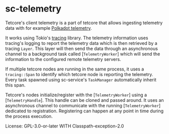 # sc-telemetry

Tetcore's client telemetry is a part of tetcore that allows ingesting telemetry data
with for example [Polkadot telemetry](https://github.com/tetcoin/tetcore-telemetry).

It works using Tokio's [tracing](https://github.com/tokio-rs/tracing/) library. The telemetry
information uses tracing's logging to report the telemetry data which is then retrieved by a
tracing `Layer`. This layer will then send the data through an asynchronous channel to a
background task called [`TelemetryWorker`] which will send the information to the configured
remote telemetry servers.

If multiple tetcore nodes are running in the same process, it uses a `tracing::Span` to
identify which tetcore node is reporting the telemetry. Every task spawned using sc-service's
`TaskManager` automatically inherit this span.

Tetcore's nodes initialize/register with the [`TelemetryWorker`] using a [`TelemetryHandle`].
This handle can be cloned and passed around. It uses an asynchronous channel to communicate with
the running [`TelemetryWorker`] dedicated to registration. Registering can happen at any point
in time during the process execution.

License: GPL-3.0-or-later WITH Classpath-exception-2.0
